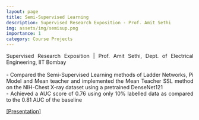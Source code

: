 ```yaml
---
layout: page
title: Semi-Supervised Learning
description: Supervised Research Exposition - Prof. Amit Sethi
img: assets/img/semisup.png
importance: 1
category: Course Projects
---
```


<p align="justify"> Supervised Research Exposition | Prof. Amit Sethi, Dept. of Electrical Engineering, IIT Bombay <br><br>
- Compared the Semi-Supervised Learning methods of Ladder Networks, Pi Model and Mean teacher and implemented the Mean Teacher SSL method on the NIH-Chest X-ray dataset using a pretrained DenseNet121<br>
- Achieved a AUC score of 0.76 using only 10% labelled data as compared to the 0.81 AUC of the baseline</p>

<a href = "https://jay6101.github.io/assets/pdf/SRE_presentation.pdf"> [Presentation]</a>




